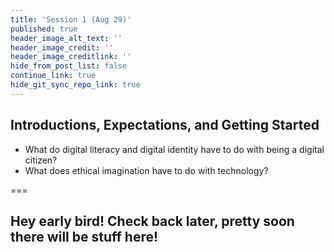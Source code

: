 ```yaml
---
title: 'Session 1 (Aug 29)'
published: true
header_image_alt_text: ''
header_image_credit: ''
header_image_creditlink: ''
hide_from_post_list: false
continue_link: true
hide_git_sync_repo_link: true
---
```

## Introductions, Expectations, and Getting Started
* What do digital literacy and digital identity have to do with being a digital citizen? 
* What does ethical imagination have to do with technology?

===

## Hey early bird! Check back later, pretty soon there will be stuff here!
